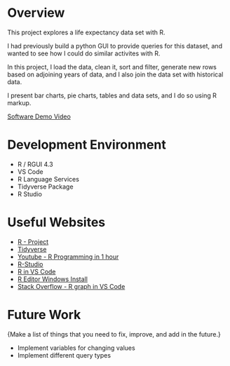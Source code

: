 # Overview

This project explores a life expectancy data set with R. 

I had previously build a python GUI to provide queries for this dataset, and wanted to see how I could do similar activites with R.

In this project, I load the data, clean it, sort and filter, generate new rows based on adjoining years of data, and I also join the data set with historical data.

I present bar charts, pie charts, tables and data sets, and I do so using R markup.

[Software Demo Video](http://youtube.link.goes.here)

# Development Environment

- R / RGUI 4.3
- VS Code
- R Language Services
- Tidyverse Package
- R Studio


# Useful Websites

- [R - Project](https://www.r-project.org)
- [Tidyverse](https://tidyverse.tidyverse.org/)
- [Youtube - R Programming in 1 hour](https://www.youtube.com/watch?v=eR-XRSKsuR4)
- [R-Studio](https://posit.co/download/rstudio-desktop/)
- [R in VS Code](https://github.com/REditorSupport/vscode-R/wiki/Installation:-Windows)
- [R Editor Windows Install](https://code.visualstudio.com/docs/languages/r#:~:text=Getting%20started&text=For%20Windows%20users%2C%20it%20is,Install%20languageserver%20in%20R.&text=Install%20the%20R%20extension%20for,R%20file%20and%20start%20coding.)
- [Stack Overflow - R graph in VS Code](https://stackoverflow.com/questions/52284345/how-to-show-r-graph-from-visual-studio-code)

# Future Work

{Make a list of things that you need to fix, improve, and add in the future.}

- Implement variables for changing values
- Implement different query types
